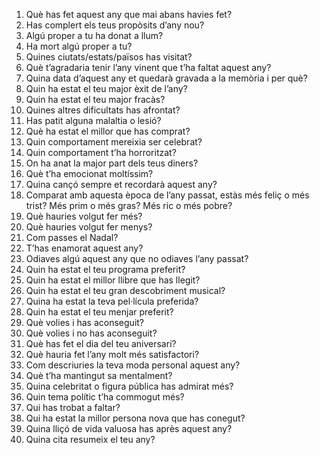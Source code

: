 1. Què has fet aquest any que mai abans havies fet?
2. Has complert els teus propòsits d’any nou?
3. Algú proper a tu ha donat a llum?
4. Ha mort algú proper a tu?
5. Quines ciutats/estats/països has visitat?
6. Què t’agradaria tenir l’any vinent que t’ha faltat aquest any?
7. Quina data d’aquest any et quedarà gravada a la memòria i per què?
8. Quin ha estat el teu major èxit de l’any?
9. Quin ha estat el teu major fracàs?
10. Quines altres dificultats has afrontat?
11. Has patit alguna malaltia o lesió?
12. Què ha estat el millor que has comprat?
13. Quin comportament mereixia ser celebrat?
14. Quin comportament t’ha horroritzat?
15. On ha anat la major part dels teus diners?
16. Què t’ha emocionat moltíssim?
17. Quina cançó sempre et recordarà aquest any?
18. Comparat amb aquesta època de l’any passat, estàs més feliç o més trist? Més prim o més gras? Més ric o més pobre?
19. Què hauries volgut fer més?
20. Què hauries volgut fer menys?
21. Com passes el Nadal?
22. T’has enamorat aquest any?
23. Odiaves algú aquest any que no odiaves l’any passat?
24. Quin ha estat el teu programa preferit?
25. Quin ha estat el millor llibre que has llegit?
26. Quin ha estat el teu gran descobriment musical?
27. Quina ha estat la teva pel·lícula preferida?
28. Quin ha estat el teu menjar preferit?
29. Què volies i has aconseguit?
30. Què volies i no has aconseguit?
31. Què has fet el dia del teu aniversari?
32. Què hauria fet l’any molt més satisfactori?
33. Com descriuries la teva moda personal aquest any?
34. Què t’ha mantingut sa mentalment?
35. Quina celebritat o figura pública has admirat més?
36. Quin tema polític t’ha commogut més?
37. Qui has trobat a faltar?
38. Qui ha estat la millor persona nova que has conegut?
39. Quina lliçó de vida valuosa has après aquest any?
40. Quina cita resumeix el teu any?
